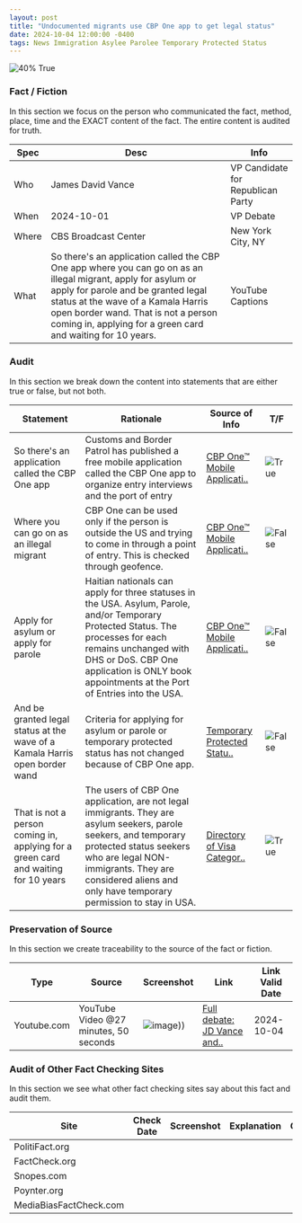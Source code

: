 ```yaml
---
layout: post
title: "Undocumented migrants use CBP One app to get legal status"
date: 2024-10-04 12:00:00 -0400
tags: News Immigration Asylee Parolee Temporary Protected Status
---
```


![40% True](/assets/images/40.jpg)

### Fact / Fiction

In this section we focus on the person who communicated the fact, method, place, time and the EXACT content of the fact. The entire content is audited for truth.

| Spec | Desc | Info | 
| ----------- | ----------- | ----------- |
| Who | James David Vance | VP Candidate for Republican Party | 
| When | 2024-10-01 | VP Debate | 
| Where | CBS Broadcast Center | New York City, NY | 
| What | So there's an application called the CBP One app where you can go on as an illegal migrant, apply for asylum or apply for parole and be granted legal status at the wave of a Kamala Harris open border wand. That is not a person coming in, applying for a green card and waiting for 10 years. | YouTube Captions | 

### Audit

In this section we break down the content into statements that are either true or false, but not both.

| Statement | Rationale | Source of Info | T/F | 
| ----------- | ----------- | ----------- | ----------- |
| So there's an application called the CBP One app | Customs and Border Patrol has published a free mobile application called the CBP One app to organize entry interviews and the port of entry | [CBP One™ Mobile Applicati..](https://www.cbp.gov/about/mobile-apps-directory/cbpone) | ![True](/assets/images/true.png) | 
| Where you can go on as an illegal migrant  | CBP One can be used only if the person is outside the US and trying to come in through a point of entry. This is checked through geofence. | [CBP One™ Mobile Applicati..](https://www.cbp.gov/about/mobile-apps-directory/cbpone) | ![False](/assets/images/false.png) | 
| Apply for asylum or apply for parole  | Haitian nationals can apply for three statuses in the USA. Asylum, Parole, and/or Temporary Protected Status. The processes for each remains unchanged with DHS or DoS. CBP One application is ONLY book appointments at the Port of Entries into the USA. | [CBP One™ Mobile Applicati..](https://www.cbp.gov/about/mobile-apps-directory/cbpone) | ![False](/assets/images/false.png) | 
| And be granted legal status at the wave of a Kamala Harris open border wand | Criteria for applying for asylum or parole or temporary protected status has not changed because of CBP One app. | [Temporary Protected Statu..](https://www.uscis.gov/humanitarian/temporary-protected-status/temporary-protected-status-designated-country-haiti) | ![False](/assets/images/false.png) | 
| That is not a person coming in, applying for a green card and waiting for 10 years | The users of CBP One application, are not legal immigrants. They are asylum seekers, parole seekers, and temporary protected status seekers who are legal NON-immigrants. They are considered aliens and only have temporary permission to stay in USA. | [Directory of Visa Categor..](https://travel.state.gov/content/travel/en/us-visas/visa-information-resources/all-visa-categories.html) | ![True](/assets/images/true.png) | 

### Preservation of Source

In this section we create traceability to the source of the fact or fiction.

| Type | Source | Screenshot | Link | Link Valid Date | 
| ----------- | ----------- | ----------- | ----------- | ----------- |
| Youtube.com | YouTube Video @27 minutes, 50 seconds | ![image](/posts/images/2024-10-04-Undocumented-migrants-use-CBP-One-app-to-get-legal-status-image.jpg))) | [Full debate: JD Vance and..](https://www.youtube.com/live/VAGZGQg31hs&t=1676) | 2024-10-04 | 

### Audit of Other Fact Checking Sites

In this section we see what other fact checking sites say about this fact and audit them.

| Site | Check Date | Screenshot | Explanation | Grade | 
| ----------- | ----------- | ----------- | ----------- | ----------- |
| PolitiFact.org |  |  |  |  | 
| FactCheck.org |  |  |  |  | 
| Snopes.com |  |  |  |  | 
| Poynter.org |  |  |  |  | 
| MediaBiasFactCheck.com |  |  |  |  | 

